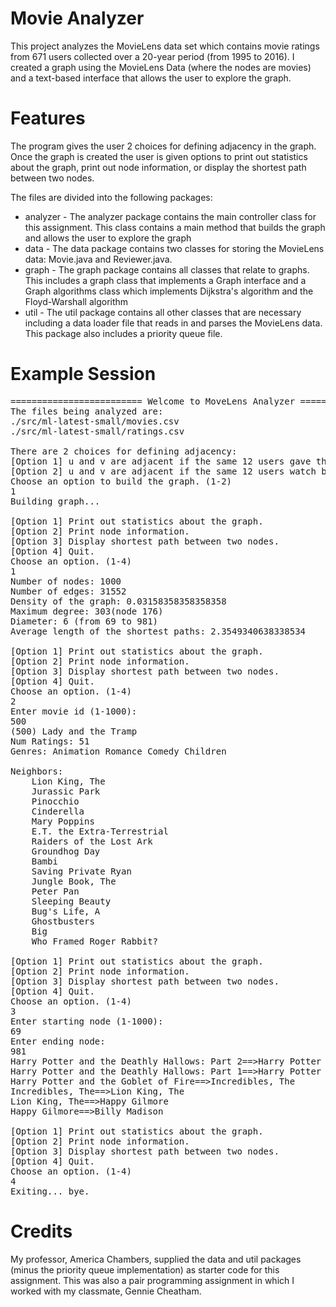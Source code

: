 # Movie Analyzer
This project analyzes the MovieLens data set which contains movie ratings from 671 users collected over a 20-year period (from 1995 to 2016). I created a graph using the MovieLens Data (where the nodes are movies) and a text-based interface that allows the user to explore the graph. 

# Features
The program gives the user 2 choices for defining adjacency in the graph. Once the graph is created the user is given options to print out statistics about the graph, print out node information, or display the shortest path between two nodes.

The files are divided into the following packages:
- analyzer - The analyzer package contains the main controller class for this assignment. This class contains a main method that builds the graph and allows the user to explore the graph
- data - The data package contains two classes for storing the MovieLens data: Movie.java and Reviewer.java. 
- graph - The graph package contains all classes that relate to graphs. This includes a graph class that implements a Graph interface and a Graph algorithms class which implements Dijkstra's algorithm and the Floyd-Warshall algorithm
- util - The util package contains all other classes that are necessary including a data loader file that reads in and parses the MovieLens data. This package also includes a priority queue file. 

# Example Session
<pre>
========================= Welcome to MoveLens Analyzer ==================
The files being analyzed are: 
./src/ml-latest-small/movies.csv
./src/ml-latest-small/ratings.csv

There are 2 choices for defining adjacency:
[Option 1] u and v are adjacent if the same 12 users gave the same rating to both movies.
[Option 2] u and v are adjacent if the same 12 users watch both movies (regardless of rating)
Choose an option to build the graph. (1-2)
1
Building graph...

[Option 1] Print out statistics about the graph.
[Option 2] Print node information.
[Option 3] Display shortest path between two nodes.
[Option 4] Quit.
Choose an option. (1-4)
1
Number of nodes: 1000
Number of edges: 31552
Density of the graph: 0.03158358358358358
Maximum degree: 303(node 176)
Diameter: 6 (from 69 to 981)
Average length of the shortest paths: 2.3549340638338534

[Option 1] Print out statistics about the graph.
[Option 2] Print node information.
[Option 3] Display shortest path between two nodes.
[Option 4] Quit.
Choose an option. (1-4)
2
Enter movie id (1-1000): 
500
(500) Lady and the Tramp
Num Ratings: 51
Genres: Animation Romance Comedy Children 

Neighbors: 
	Lion King, The
	Jurassic Park
	Pinocchio
	Cinderella
	Mary Poppins
	E.T. the Extra-Terrestrial
	Raiders of the Lost Ark
	Groundhog Day
	Bambi
	Saving Private Ryan
	Jungle Book, The
	Peter Pan
	Sleeping Beauty
	Bug's Life, A
	Ghostbusters
	Big
	Who Framed Roger Rabbit?

[Option 1] Print out statistics about the graph.
[Option 2] Print node information.
[Option 3] Display shortest path between two nodes.
[Option 4] Quit.
Choose an option. (1-4)
3
Enter starting node (1-1000): 
69
Enter ending node: 
981
Harry Potter and the Deathly Hallows: Part 2==>Harry Potter and the Deathly Hallows: Part 1
Harry Potter and the Deathly Hallows: Part 1==>Harry Potter and the Goblet of Fire
Harry Potter and the Goblet of Fire==>Incredibles, The
Incredibles, The==>Lion King, The
Lion King, The==>Happy Gilmore
Happy Gilmore==>Billy Madison

[Option 1] Print out statistics about the graph.
[Option 2] Print node information.
[Option 3] Display shortest path between two nodes.
[Option 4] Quit.
Choose an option. (1-4)
4
Exiting... bye.
</pre>

# Credits
My professor, America Chambers, supplied the data and util packages (minus the priority queue implementation) as starter code for this assignment. This was also a pair programming assignment in which I worked with my classmate, Gennie Cheatham.

